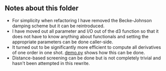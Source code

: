 ## Notes about this folder

- For simplicity when refactoring I have removed the Becke-Johnson damping
  scheme but it can be reintroduced.
- I have moved out all parameter and I/O out of the d3 function so that it does
  not have to know anything about functionals and setting the appropriate
  parameters can be done caller-side.
- It turned out to be significantly more efficient to compute all derivatives
  of one order in one shot. [demo.py](demo.py) shows how this can be done.
- Distance-based screening can be done but is not completely trivial and hasn't
  been attempted in this rewrite.
